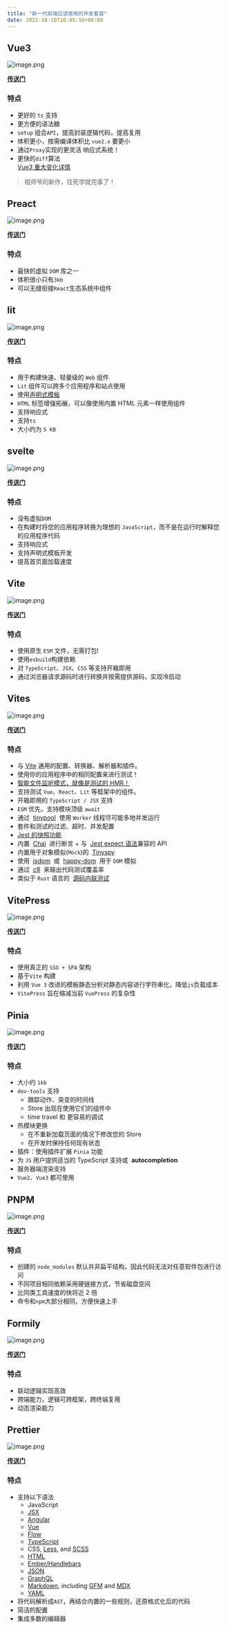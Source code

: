 ```yaml
---
title: "新一代前端应该使用的开发套餐"
date: 2022-10-16T10:45:16+08:00
---
```


## Vue3

![image.png](https://p1-juejin.byteimg.com/tos-cn-i-k3u1fbpfcp/6b94561b4d5f46a99f2bc51cc20eb86b~tplv-k3u1fbpfcp-zoom-in-crop-mark:4536:0:0:0.image?)

[**传送门**](https://staging-cn.vuejs.org/)

### 特点

- 更好的 `ts` 支持
- 更方便的语法糖
- `setup` 组合`API`，提高封装逻辑代码，提高复用
- 体积更小，按需编译体积比 `vue2.x` 要更小
- 通过`Proxy`实现的更灵活 响应式系统！
- 更快的`diff`算法  
   [Vue3 重大变化详情](https://v3-migration.vuejs.org/breaking-changes/)

> 祖师爷的新作，往死学就完事了！

## Preact

![image.png](https://p3-juejin.byteimg.com/tos-cn-i-k3u1fbpfcp/9d22a383afea498aa202f0a6c4ae6d9f~tplv-k3u1fbpfcp-zoom-in-crop-mark:4536:0:0:0.image?)

[**传送门**](https://preactjs.com/)

### 特点

- 最快的虚拟 `DOM` 库之一
- 体积很小只有`3kb`
- 可以无缝衔接`React`生态系统中组件

## lit

![image.png](https://p9-juejin.byteimg.com/tos-cn-i-k3u1fbpfcp/b6d436c123234102b55ea6568f8de5f7~tplv-k3u1fbpfcp-zoom-in-crop-mark:4536:0:0:0.image?)

[**传送门**](https://lit.dev/)

### 特点

- 用于构建快速、轻量级的 `Web` 组件
- `Lit` 组件可以跨多个应用程序和站点使用
- 使用[声明式模板](https://lit.dev/docs/templates/overview/)
- `HTML` 标签增强拓展，可以像使用内置 HTML 元素一样使用组件
- 支持响应式
- 支持`ts`
- 大小约为 `5 KB`

## svelte

![image.png](https://p9-juejin.byteimg.com/tos-cn-i-k3u1fbpfcp/0370afebdec14a1a8625c5f93cb8f511~tplv-k3u1fbpfcp-zoom-in-crop-mark:4536:0:0:0.image?)

[**传送门**](https://svelte.dev/)

### 特点

- 没有虚拟`DOM`
- 在构建时将您的应用程序转换为理想的 `JavaScript`，而不是在运行时解释您的应用程序代码
- 支持响应式
- 支持声明式模板开发
- 提高首页面加载速度

## Vite

![image.png](https://p6-juejin.byteimg.com/tos-cn-i-k3u1fbpfcp/6e77e8a875ef44b7b3b0f33038facdd3~tplv-k3u1fbpfcp-zoom-in-crop-mark:4536:0:0:0.image?)

[**传送门**](https://cn.vitejs.dev/)

### 特点

- 使用原生 `ESM` 文件，无需打包!
- 使用`esbuild`构建依赖
- 对 `TypeScript`、`JSX`、`CSS` 等支持开箱即用
- 通过浏览器请求源码时进行转换并按需提供源码，实现冷启动

## Vites

![image.png](https://p3-juejin.byteimg.com/tos-cn-i-k3u1fbpfcp/9a9a15569d0942a3bd8410afec1c163e~tplv-k3u1fbpfcp-zoom-in-crop-mark:4536:0:0:0.image?)

[**传送门**](https://cn.vitest.dev/)

### 特点

- 与 [Vite](https://cn.vitejs.dev/) 通用的配置、转换器、解析器和插件。
- 使用你的应用程序中的相同配置来进行测试！
- [智能文件监听模式，就像是测试的 HMR！](https://twitter.com/antfu7/status/1468233216939245579)
- 支持测试 `Vue`、`React`、`Lit` 等框架中的组件。
- 开箱即用的 `TypeScript / JSX` 支持
- `ESM` 优先，支持模块顶级 `await`
- 通过  [tinypool](https://github.com/Aslemammad/tinypool)  使用 `Worker` 线程尽可能多地并发运行
- 套件和测试的过滤、超时、并发配置
- [Jest 的快照功能](https://jestjs.io/zh-Hans/docs/snapshot-testing)
- 内置  [Chai](https://www.chaijs.com/)  进行断言 + 与  [Jest expect 语法](https://jestjs.io/zh-Hans/docs/expect)兼容的 API
- 内置用于对象模拟(`Mock`)的  [Tinyspy](https://github.com/Aslemammad/tinyspy)
- 使用  [jsdom](https://github.com/jsdom/jsdom)  或  [happy-dom](https://github.com/capricorn86/happy-dom)  用于 `DOM` 模拟
- 通过  [c8](https://github.com/bcoe/c8)  来输出代码测试覆盖率
- 类似于 `Rust` 语言的  [源码内联测试](https://cn.vitest.dev/guide/in-source.html)

## VitePress

![image.png](https://p6-juejin.byteimg.com/tos-cn-i-k3u1fbpfcp/c9add5cc402c47889451c8db23e54d36~tplv-k3u1fbpfcp-zoom-in-crop-mark:4536:0:0:0.image?)

[**传送门**](https://vitepress.vuejs.org/)

### 特点

- 使用真正的 `SSG + SPA` 架构
- 基于`Vite` 构建
- 利用 `Vue 3` 改进的模板静态分析对静态内容进行字符串化，降低`js`负载成本
- `VitePress` 旨在缩减当前 `VuePress` 的复杂性

## Pinia

![image.png](https://p9-juejin.byteimg.com/tos-cn-i-k3u1fbpfcp/6d4c66d782ca43d9b945573ef3d3b08a~tplv-k3u1fbpfcp-zoom-in-crop-mark:4536:0:0:0.image?)

[**传送门**](https://pinia.web3doc.top/)

### 特点

- 大小约 `1kb`
- `dev-tools` 支持
  - 跟踪动作、突变的时间线
  - Store 出现在使用它们的组件中
  - time travel 和 更容易的调试
- 热模块更换
  - 在不重新加载页面的情况下修改您的 Store
  - 在开发时保持任何现有状态
- 插件：使用插件扩展 `Pinia` 功能
- 为 `JS` 用户提供适当的 TypeScript 支持或  **autocompletion**
- 服务器端渲染支持
- `Vue2`、`Vue3` 都可使用

## PNPM

![image.png](https://p6-juejin.byteimg.com/tos-cn-i-k3u1fbpfcp/ae41565d4c024be3aa252180cbda4197~tplv-k3u1fbpfcp-zoom-in-crop-mark:4536:0:0:0.image?)

[**传送门**](https://www.pnpm.cn/)

### 特点

- 创建的 `node_modules` 默认并非扁平结构，因此代码无法对任意软件包进行访问
- 不同项目相同依赖采用硬链接方式，节省磁盘空间
- 比同类工具速度的快将近 2 倍
- 命令和`npm`大部分相同，方便快速上手

## Formily

![image.png](https://p3-juejin.byteimg.com/tos-cn-i-k3u1fbpfcp/23586a5b225d47d7ba22eeab54b2678a~tplv-k3u1fbpfcp-zoom-in-crop-mark:4536:0:0:0.image?)

[**传送门**](https://formilyjs.org/zh-CN)

### 特点

- 联动逻辑实现高效
- 跨端能力，逻辑可跨框架，跨终端复用
- 动态渲染能力

## Prettier

![image.png](https://p3-juejin.byteimg.com/tos-cn-i-k3u1fbpfcp/5f1d7c677e9f44958b872721945d393c~tplv-k3u1fbpfcp-zoom-in-crop-mark:4536:0:0:0.image?)

[**传送门**](https://prettier.io/)

### 特点

- 支持以下语法
  - JavaScript
  - [JSX](https://facebook.github.io/jsx/)
  - [Angular](https://angular.io/)
  - [Vue](https://vuejs.org/)
  - [Flow](https://flow.org/)
  - [TypeScript](https://www.typescriptlang.org/)
  - CSS, [Less](http://lesscss.org/), and [SCSS](https://sass-lang.com/)
  - [HTML](https://en.wikipedia.org/wiki/HTML)
  - [Ember/Handlebars](https://handlebarsjs.com/)
  - [JSON](https://json.org/)
  - [GraphQL](https://graphql.org/)
  - [Markdown](https://commonmark.org/), including [GFM](https://github.github.com/gfm/) and [MDX](https://mdxjs.com/)
  - [YAML](https://yaml.org/)
- 将代码解析成`AST`，再结合内置的一些规则，还原格式化后的代码
- 简洁的配置
- 集成多数的编辑器